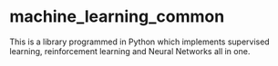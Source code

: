 # machine_learning_common
This is a library programmed in Python which implements supervised learning, reinforcement learning and Neural Networks all in one. 
